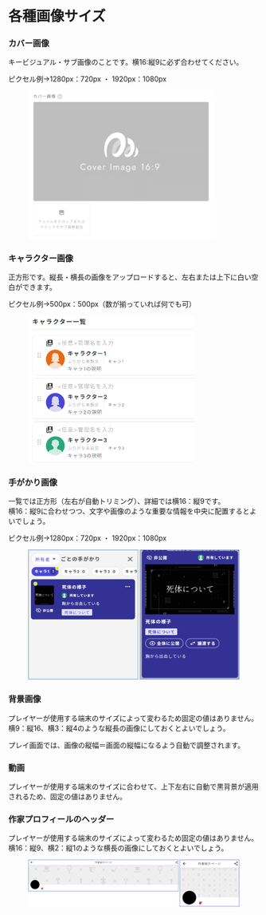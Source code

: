 # 各種画像サイズ

### カバー画像

キービジュアル・サブ画像のことです。横16:縦9に必ず合わせてください。

ピクセル例→1280px：720px ・ 1920px：1080px

<figure><img src="../.gitbook/assets/image (2).png" alt="" width="375"><figcaption></figcaption></figure>



### キャラクター画像

正方形です。縦長・横長の画像をアップロードすると、左右または上下に白い空白ができます。

ピクセル例→500px：500px（数が揃っていれば何でも可）

<figure><img src="../.gitbook/assets/image (1) (1).png" alt="" width="334"><figcaption></figcaption></figure>



### 手がかり画像

一覧では正方形（左右が自動トリミング）、詳細では横16：縦9です。\
横16：縦9に合わせつつ、文字や画像のような重要な情報を中央に配置するとよいでしょう。

ピクセル例→1280px：720px ・ 1920px：1080px

<figure><img src="../.gitbook/assets/image (2) (1).png" alt="" width="563"><figcaption></figcaption></figure>



### 背景画像

プレイヤーが使用する端末のサイズによって変わるため固定の値はありません。横9：縦16、横3：縦4のような縦長の画像にしておくとよいでしょう。

プレイ画面では、画像の縦幅＝画面の縦幅になるよう自動で調整されます。



### 動画

プレイヤーが使用する端末のサイズに合わせて、上下左右に自動で黒背景が適用されるため、固定の値はありません。



### 作家プロフィールのヘッダー

プレイヤーが使用する端末のサイズによって変わるため固定の値はありません。横16：縦9、横2：縦1のような横長の画像にしておくとよいでしょう。

<figure><img src="../.gitbook/assets/image (3).png" alt=""><figcaption></figcaption></figure>



